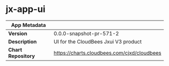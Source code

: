 # jx-app-ui

|App Metadata||
|---|---|
| **Version** | 0.0.0-snapshot-pr-571-2 |
| **Description** | UI for the CloudBees Jxui V3 product |
| **Chart Repository** | https://charts.cloudbees.com/cjxd/cloudbees |
